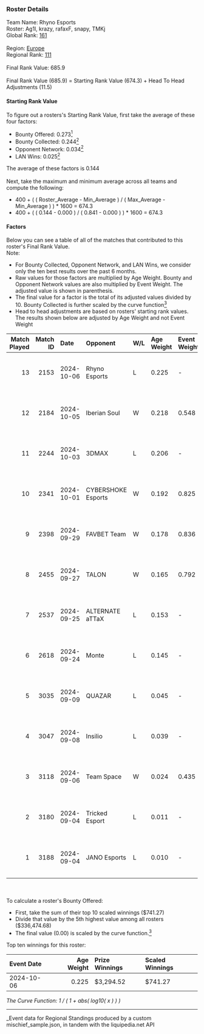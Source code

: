 ### Roster Details<br />
Team Name: Rhyno Esports<br />
Roster: Ag1l, krazy, rafaxF, snapy, TMKj<br />
Global Rank: [161](../../standings_global_2025_03_01.md)<br />
<br />
Region: [Europe]( ../../standings_europe_2025_03_01.md)<br />
Regional Rank: [111]( ../../standings_europe_2025_03_01.md)<br />
<br />
Final Rank Value:  685.9<br />
<br />
Final Rank Value (685.9) = Starting Rank Value (674.3) + Head To Head Adjustments (11.5)<br />

#### Starting Rank Value<br />
To figure out a rosters's Starting Rank Value, first take the average of these four factors:<br />
- Bounty Offered: 0.273[<sup>1</sup>](#table2)
- Bounty Collected: 0.244[<sup>2</sup>](#table1)
- Opponent Network: 0.034[<sup>2</sup>](#table1)
- LAN Wins: 0.025[<sup>2</sup>](#table1)

The average of these factors is 0.144<br />
<br />
Next, take the maximum and minimum average across all teams and compute the following:<br />
- 400 + ( ( Roster_Average - Min_Average ) / ( Max_Average - Min_Average ) ) * 1600 = 674.3
- 400 + ( ( 0.144 - 0.000 ) / ( 0.841 - 0.000 ) ) * 1600 = 674.3


#### Factors<br />
Below you can see a table of all of the matches that contributed to this roster's Final Rank Value.<br />
Note:<br />

- For Bounty Collected, Opponent Network, and LAN Wins, we consider only the ten best results over the past 6 months.
- Raw values for those factors are multiplied by Age Weight. Bounty and Opponent Network values are also multiplied by Event Weight. The adjusted value is shown in parenthesis.
- The final value for a factor is the total of its adjusted values divided by 10. Bounty Collected is further scaled by the curve function[<sup>3</sup>](#curveFunction)
- Head to head adjustments are based on rosters' starting rank values. The results shown below are adjusted by Age Weight and not Event Weight
<span id="table1"></span><br />


| Match Played | Match ID | Date       | Opponent           | W/L | Age Weight | Event Weight | Bounty Collected | Opponent Network | LAN Wins  | H2H Adj. | Roster                               |
| -: | -: | :- | :- | :- | :- | :- | :- | :- | :- | -: | :- |
|           13 |     2153 | 2024-10-06 | Rhyno Esports      | L   | 0.225      | -            | -                | -                | -         |    -1.86 | Ag1l, krazy, rafaxF, snapy, TMKj     |
|           12 |     2184 | 2024-10-05 | Iberian Soul       | W   | 0.218      | 0.548        | 0.015 (0.002)    | 0.644 (0.077)    | 1 (0.218) |     5.88 | Ag1l, krazy, rafaxF, snapy, TMKj     |
|           11 |     2244 | 2024-10-03 | 3DMAX              | L   | 0.206      | -            | -                | -                | -         |    -0.03 | Ag1l, krazy, rafaxF, snapy, TMKj     |
|           10 |     2341 | 2024-10-01 | CYBERSHOKE Esports | W   | 0.192      | 0.825        | 0.010 (0.002)    | 1.000 (0.158)    | 0 (0.000) |     5.16 | Ag1l, krazy, rafaxF, snapy, TMKj     |
|            9 |     2398 | 2024-09-29 | FAVBET Team        | W   | 0.178      | 0.836        | 0.029 (0.004)    | 0.608 (0.090)    | 0 (0.000) |     4.45 | Ag1l, krazy, rafaxF, snapy, TMKj     |
|            8 |     2455 | 2024-09-27 | TALON              | W   | 0.165      | 0.792        | 0.000 (0.000)    | 0.127 (0.017)    | 0 (0.000) |     1.43 | Ag1l, krazy, rafaxF, snapy, TMKj     |
|            7 |     2537 | 2024-09-25 | ALTERNATE aTTaX    | L   | 0.153      | -            | -                | -                | -         |    -1.12 | Ag1l, krazy, rafaxF, snapy, TMKj     |
|            6 |     2618 | 2024-09-24 | Monte              | L   | 0.145      | -            | -                | -                | -         |    -0.97 | Ag1l, krazy, rafaxF, snapy, TMKj     |
|            5 |     3035 | 2024-09-09 | QUAZAR             | L   | 0.045      | -            | -                | -                | -         |    -0.85 | Ag1l, krazy, NOPEEj, P3R3IIRA, snapy |
|            4 |     3047 | 2024-09-08 | Insilio            | L   | 0.039      | -            | -                | -                | -         |    -0.61 | Ag1l, krazy, NOPEEj, P3R3IIRA, snapy |
|            3 |     3118 | 2024-09-06 | Team Space         | W   | 0.024      | 0.435        | 0.000 (0.000)    | 0.018 (0.000)    | 0 (0.000) |     0.19 | Ag1l, krazy, NOPEEj, P3R3IIRA, snapy |
|            2 |     3180 | 2024-09-04 | Tricked Esport     | L   | 0.011      | -            | -                | -                | -         |    -0.08 | Ag1l, krazy, NOPEEj, P3R3IIRA, snapy |
|            1 |     3188 | 2024-09-04 | JANO Esports       | L   | 0.010      | -            | -                | -                | -         |    -0.09 | Ag1l, krazy, NOPEEj, P3R3IIRA, snapy |

<br />
<span id="table2"></span><br />
To calculate a roster's Bounty Offered:<br />

- First, take the sum of their top 10 scaled winnings ($741.27)
- Divide that value by the 5th highest value among all rosters ($336,474.68)
- The final value (0.00) is scaled by the curve function.[<sup>3</sup>](#curveFunction)

Top ten winnings for this roster:<br />

| Event Date | Age Weight | Prize Winnings | Scaled Winnings |
| :- | -: | :- | :- |
| 2024-10-06 |      0.225 | $3,294.52      | $741.27         |


<span id="curveFunction"></span>_The Curve Function: 1 / ( 1 + abs( log10( x ) ) )_<br />

---
_Event data for Regional Standings produced by a custom mischief_sample.json, in tandem with the liquipedia.net API<br />
